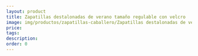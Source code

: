 ```yaml
---
layout: product
title: Zapatillas destalonadas de verano tamaño regulable con velcro
image: img/productos/zapatillas-caballero/Zapatillas destalonadas de verano tamaño regulable con velcro.webp
price: 
tags: 
description: 
order: 0
---
```

